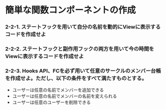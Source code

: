 # 簡単な関数コンポーネントの作成

### 2-2-1. ステートフックを用いて自分の名前を動的にViewに表示するコードを作成せよ

### 2-2-2. ステートフックと副作用フックの両方を用いて今の時間をViewに表示するコードを作成せよ

### 2-2-3. Hooks API、FCを必ず用いて任意のサークルのメンバー台帳を作成せよ。ただし、以下の条件をすべて満たすものとする。

* ユーザーは任意の名前でメンバーを追加できる
* ユーザーは任意の名前でメンバーの名前を変えられる
* ユーザーは任意のユーザーを削除できる

